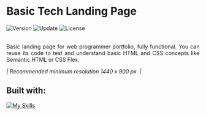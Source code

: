 # Basic Tech Landing Page
<div align="left">
  <img src="https://img.shields.io/badge/Release-v1.4.0-blue.svg" alt="Version">
	<img src="https://img.shields.io/badge/Update-December%202022-yellowgreen.svg" alt="Update">
	<img src="https://img.shields.io/badge/License-MIT%20License-green.svg" alt="License">
</div>
<br />
<p align="justify" >
Basic landing page for web programmer portfolio, fully functional. You can reuse its code to test and understand basic HTML and CSS concepts like Semantic HTML or CSS Flex.
</p>

*| Recommended minimum resolution 1440 x 900 px. |*


## Built with:
[![My Skills](https://skills.thijs.gg/icons?i=html,css)](https://skills.thijs.gg)

